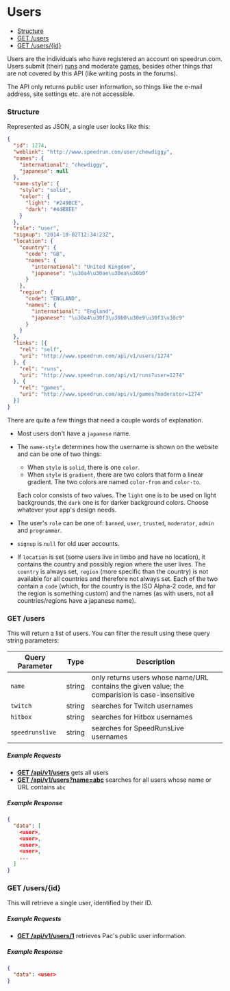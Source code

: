 # Users

* [Structure](#structure)
* [GET /users](#get-users)
* [GET /users/{id}](#get-usersid)

Users are the individuals who have registered an account on speedrun.com. Users submit (their)
[runs](runs.md) and moderate [games](games.md), besides other things that are not covered by this
API (like writing posts in the forums).

The API only returns public user information, so things like the e-mail address, site settings etc.
are not accessible.

### Structure

Represented as JSON, a single user looks like this:

```json
{
  "id": 1274,
  "weblink": "http://www.speedrun.com/user/chewdiggy",
  "names": {
    "international": "chewdiggy",
    "japanese": null
  },
  "name-style": {
    "style": "solid",
    "color": {
      "light": "#249BCE",
      "dark": "#44BBEE"
    }
  },
  "role": "user",
  "signup": "2014-10-02T12:34:23Z",
  "location": {
    "country": {
      "code": "GB",
      "names": {
        "international": "United Kingdom",
        "japanese": "\u30a4\u30ae\u30ea\u30b9"
      }
    },
    "region": {
      "code": "ENGLAND",
      "names": {
        "international": "England",
        "japanese": "\u30a4\u30f3\u30b0\u30e9\u30f3\u30c9"
      }
    }
  },
  "links": [{
    "rel": "self",
    "uri": "http://www.speedrun.com/api/v1/users/1274"
  }, {
    "rel": "runs",
    "uri": "http://www.speedrun.com/api/v1/runs?user=1274"
  }, {
    "rel": "games",
    "uri": "http://www.speedrun.com/api/v1/games?moderator=1274"
  }]
}
```

There are quite a few things that need a couple words of explanation.

* Most users don't have a ``japanese`` name.

* The ``name-style`` determines how the username is shown on the website and can be one of two things:

  * When ``style`` is ``solid``, there is one ``color``.
  * When ``style`` is ``gradient``, there are two colors that form a linear gradient. The two colors
    are named ``color-from`` and ``color-to``.

  Each color consists of two values. The ``light`` one is to be used on light backgrounds, the
  ``dark`` one is for darker background colors. Choose whatever your app's design needs.

* The user's ``role`` can be one of: ``banned``, ``user``, ``trusted``, ``moderator``, ``admin`` and
  ``programmer``.

* ``signup`` is ``null`` for old user accounts.

* If ``location`` is set (some users live in limbo and have no location), it contains the country
  and possibly region where the user lives. The ``country`` is always set, ``region`` (more specific
  than the country) is not available for all countries and therefore not always set. Each of the two
  contain a ``code`` (which, for the country is the ISO Alpha-2 code, and for the region is
  something custom) and the names (as with users, not all countries/regions have a japanese name).

### GET /users

This will return a list of users. You can filter the result using these query string parameters:

Query Parameter   | Type   | Description
----------------- | ------ | ------------------------------------------------------------------
``name``          | string | only returns users whose name/URL contains the given value; the comparision is case-insensitive
``twitch``        | string | searches for Twitch usernames
``hitbox``        | string | searches for Hitbox usernames
``speedrunslive`` | string | searches for SpeedRunsLive usernames

##### Example Requests

* [**GET /api/v1/users**](http://www.speedrun.com/api/v1/users) gets all users
* [**GET /api/v1/users?name=abc**](http://www.speedrun.com/api/v1/users?name=abc) searches for
  all users whose name or URL contains ``abc``

##### Example Response

```json
{
  "data": [
    <user>,
    <user>,
    <user>,
    <user>,
    ...
  ]
}
```

### GET /users/{id}

This will retrieve a single user, identified by their ID.

##### Example Requests

* [**GET /api/v1/users/1**](http://www.speedrun.com/api/v1/users/1) retrieves Pac's public user
  information.

##### Example Response

```json
{
  "data": <user>
}
```
